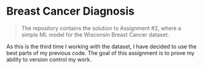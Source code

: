 # Breast Cancer Diagnosis
> The repository contains the solution to Assignment #2, where a simple ML model for the Wisconsin Breast Cancer dataset.

As this is the third time I working with the dataset, I have decided to use the best parts of my previous code. The goal of this assignment is to prove my ability to version control my work.
